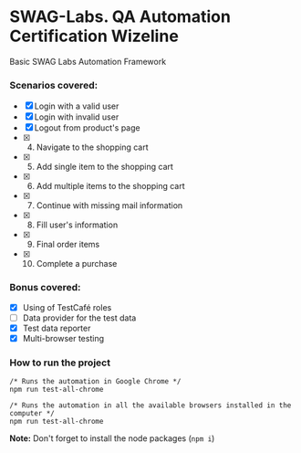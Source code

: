 # SWAG-Labs. QA Automation Certification Wizeline

Basic SWAG Labs Automation Framework

### Scenarios covered:

- [x] Login with a valid user
- [x] Login with invalid user
- [x] Logout from product's page
- [x] 4. Navigate to the shopping cart
- [x] 5. Add single item to the shopping cart
- [x] 6. Add multiple items to the shopping cart
- [x] 7. Continue with missing mail information
- [x] 8. Fill user's information
- [x] 9. Final order items
- [x] 10. Complete a purchase

### Bonus covered:

- [x] Using of TestCafé roles
- [ ] Data provider for the test data
- [x] Test data reporter
- [x] Multi-browser testing

### How to run the project

```console
/* Runs the automation in Google Chrome */
npm run test-all-chrome
```

```console
/* Runs the automation in all the available browsers installed in the computer */
npm run test-all-chrome
```

**Note:** Don't forget to install the node packages (``npm i``)